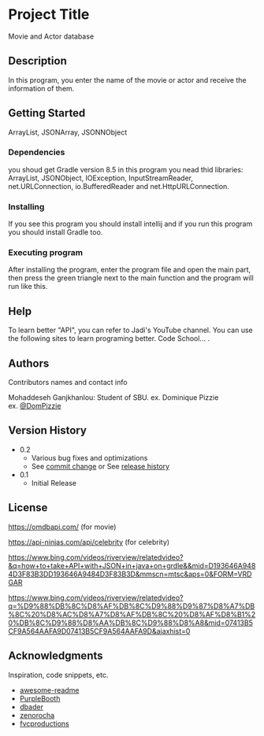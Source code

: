 # Project Title

Movie and Actor database

## Description

In this program, you enter the name of the movie or actor and receive the information of them.

## Getting Started
ArrayList, JSONArray, JSONNObject
### Dependencies

you shoud get Gradle version 8.5 in this program you nead thid libraries:
ArrayList, JSONObject, IOException, InputStreamReader, net.URLConnection, io.BufferedReader and net.HttpURLConnection.

### Installing

If you see this program you should install intellij and if you run this program you should install Gradle too.

### Executing program

After installing the program, enter the program file and open the main part, then press the green triangle next to the main function and the program will run like this.


## Help

To learn better "API", you can refer to Jadi's YouTube channel. You can use the following sites to learn programing better.
Code School... .

## Authors

Contributors names and contact info

Mohaddeseh Ganjkhanlou: Student of SBU. ex. Dominique Pizzie  
ex. [@DomPizzie](https://twitter.com/dompizzie)

## Version History

* 0.2
  * Various bug fixes and optimizations
  * See [commit change]() or See [release history]()
* 0.1
  * Initial Release

## License

https://omdbapi.com/ (for movie)

https://api-ninjas.com/api/celebrity  (for celebrity)

https://www.bing.com/videos/riverview/relatedvideo?&q=how+to+take+API+with+JSON+in+java+on+grdle&&mid=D193646A9484D3F83B3DD193646A9484D3F83B3D&mmscn=mtsc&aps=0&FORM=VRDGAR

https://www.bing.com/videos/riverview/relatedvideo?q=%D9%88%DB%8C%D8%AF%DB%8C%D9%88%D9%87%D8%A7%DB%8C%20%D8%AC%D8%A7%D8%AF%DB%8C%20%D8%AF%D8%B1%20%DB%8C%D9%88%D8%AA%DB%8C%D9%88%D8%A8&mid=07413B5CF9A564AAFA9D07413B5CF9A564AAFA9D&ajaxhist=0
## Acknowledgments

Inspiration, code snippets, etc.
* [awesome-readme](https://github.com/matiassingers/awesome-readme)
* [PurpleBooth](https://gist.github.com/PurpleBooth/109311bb0361f32d87a2)
* [dbader](https://github.com/dbader/readme-template)
* [zenorocha](https://gist.github.com/zenorocha/4526327)
* [fvcproductions](https://gist.github.com/fvcproductions/1bfc2d4aecb01a834b46)